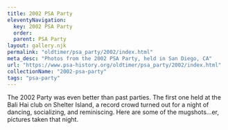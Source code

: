 ```yaml
---
title: 2002 PSA Party
eleventyNavigation:
  key: 2002 PSA Party
  order:
  parent: PSA Party
layout: gallery.njk
permalink: "oldtimer/psa_party/2002/index.html"
meta_desc: "Photos from the 2002 PSA Party, held in San Diego, CA"
url: "https://www.psa-history.org/oldtimer/psa_party/2002/index.html"
collectionName: "2002-psa-party"
tags: "psa-party"
---
```

The 2002 Party was even better than past parties. The first one held at the Bali Hai club on Shelter Island, a record crowd turned out for a night of dancing, socializing, and reminiscing. Here are some of the mugshots...er, pictures taken that night.